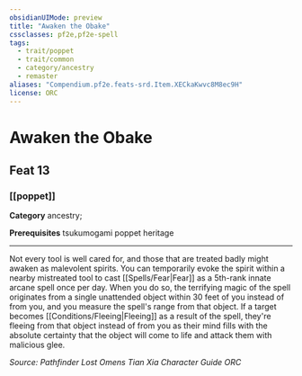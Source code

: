 ```yaml
---
obsidianUIMode: preview
title: "Awaken the Obake"
cssclasses: pf2e,pf2e-spell
tags:
  - trait/poppet
  - trait/common
  - category/ancestry
  - remaster
aliases: "Compendium.pf2e.feats-srd.Item.XECkaKwvc8M8ec9H"
license: ORC
---
```

# Awaken the Obake
## Feat 13
### [[poppet]]

**Category** ancestry; 



**Prerequisites** tsukumogami poppet heritage
* * *
Not every tool is well cared for, and those that are treated badly might awaken as malevolent spirits. You can temporarily evoke the spirit within a nearby mistreated tool to cast [[Spells/Fear|Fear]] as a 5th-rank innate arcane spell once per day. When you do so, the terrifying magic of the spell originates from a single unattended object within 30 feet of you instead of from you, and you measure the spell's range from that object. If a target becomes [[Conditions/Fleeing|Fleeing]] as a result of the spell, they're fleeing from that object instead of from you as their mind fills with the absolute certainty that the object will come to life and attack them with malicious glee.

*Source: Pathfinder Lost Omens Tian Xia Character Guide*
*ORC*